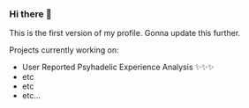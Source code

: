 ### Hi there 👋

This is the first version of my profile. Gonna update this further.

Projects currently working on: 

- User Reported Psyhadelic Experience Analysis ✨✨✨
- etc
- etc
- etc...
<!--
**fwalker95/fwalker95** is a ✨ _special_ ✨ repository because its `README.md` (this file) appears on your GitHub profile.

Here are some ideas to get you started:

- 🔭 I’m currently working on ...
- 🌱 I’m currently learning ...
- 👯 I’m looking to collaborate on ...
- 🤔 I’m looking for help with ...
- 💬 Ask me about ...
- 📫 How to reach me: ...
- 😄 Pronouns: ...
- ⚡ Fun fact: ...
-->
